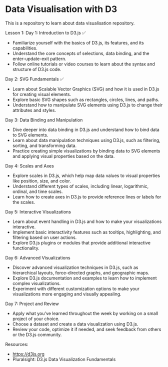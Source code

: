 # Data Visualisation with D3

This is a repository to learn about data visualisation repository.

Lesson 1:
Day 1: Introduction to D3.js ✅

- Familiarize yourself with the basics of D3.js, its features, and its capabilities.
- Understand the core concepts of selections, data binding, and the enter-update-exit pattern.
- Follow online tutorials or video courses to learn about the syntax and structure of D3.js code.

Day 2: SVG Fundamentals ✅

- Learn about Scalable Vector Graphics (SVG) and how it is used in D3.js for creating visual elements.
- Explore basic SVG shapes such as rectangles, circles, lines, and paths.
- Understand how to manipulate SVG elements using D3.js to change their attributes and styles.

Day 3: Data Binding and Manipulation

- Dive deeper into data binding in D3.js and understand how to bind data to SVG elements.
- Learn about data manipulation techniques using D3.js, such as filtering, sorting, and transforming data.
- Practice creating simple visualizations by binding data to SVG elements and applying visual properties based on the data.

Day 4: Scales and Axes

- Explore scales in D3.js, which help map data values to visual properties like position, size, and color.
- Understand different types of scales, including linear, logarithmic, ordinal, and time scales.
- Learn how to create axes in D3.js to provide reference lines or labels for the scales.

Day 5: Interactive Visualizations

- Learn about event handling in D3.js and how to make your visualizations interactive.
- Implement basic interactivity features such as tooltips, highlighting, and filtering based on user actions.
- Explore D3.js plugins or modules that provide additional interactive functionality.

Day 6: Advanced Visualizations

- Discover advanced visualization techniques in D3.js, such as hierarchical layouts, force-directed graphs, and geographic maps.
- Explore D3.js documentation and examples to learn how to implement complex visualizations.
- Experiment with different customization options to make your visualizations more engaging and visually appealing.

Day 7: Project and Review

- Apply what you've learned throughout the week by working on a small project of your choice.
- Choose a dataset and create a data visualization using D3.js.
- Review your code, optimize it if needed, and seek feedback from others or the D3.js community.

Resources:

- https://d3js.org
- Pluralsight: D3.js Data Visualization Fundamentals
